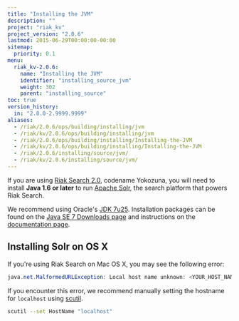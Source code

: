 ```yaml
---
title: "Installing the JVM"
description: ""
project: "riak_kv"
project_version: "2.0.6"
lastmod: 2015-06-29T00:00:00-00:00
sitemap:
  priority: 0.1
menu:
  riak_kv-2.0.6:
    name: "Installing the JVM"
    identifier: "installing_source_jvm"
    weight: 302
    parent: "installing_source"
toc: true
version_history:
  in: "2.0.0-2.9999.9999"
aliases:
  - /riak/2.0.6/ops/building/installing/jvm
  - /riak/kv/2.0.6/ops/building/installing/jvm
  - /riak/2.0.6/ops/building/installing/Installing-the-JVM
  - /riak/kv/2.0.6/ops/building/installing/Installing-the-JVM
  - /riak/2.0.6/installing/source/jvm/
  - /riak/kv/2.0.6/installing/source/jvm/
---
```


[usage search]: {{<baseurl>}}riak/kv/2.0.6/developing/usage/search

If you are using [Riak Search 2.0][usage search], codename Yokozuna,
you will need to install **Java 1.6 or later** to run [Apache
Solr](https://lucene.apache.org/solr/), the search platform that powers
Riak Search.

We recommend using Oracle's [JDK
7u25](http://www.oracle.com/technetwork/java/javase/7u25-relnotes-1955741.html).
Installation packages can be found on the [Java SE 7 Downloads
page](http://www.oracle.com/technetwork/java/javase/downloads/java-archive-downloads-javase7-521261.html#jdk-7u25-oth-JPR)
and instructions on the [documentation
page](http://www.oracle.com/technetwork/java/javase/documentation/index.html).

## Installing Solr on OS X

If you're using Riak Search on Mac OS X, you may see the following
error:

```java
java.net.MalformedURLException: Local host name unknown: <YOUR_HOST_NAME>
```

If you encounter this error, we recommend manually setting the hostname
for `localhost` using
[scutil](https://developer.apple.com/library/mac/documentation/Darwin/Reference/ManPages/man8/scutil.8.html).

```bash
scutil --set HostName "localhost"
```
